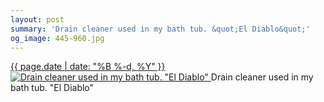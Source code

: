 ```yaml
---
layout: post
summary: 'Drain cleaner used in my bath tub. &quot;El Diablo&quot;'
og_image: 445-960.jpg
---
```


<p>
 <time>
  <a href="/445">
   {{ page.date | date: "%B %-d, %Y" }}
  </a>
 </time>
 <a href="/445">
  <img alt='Drain cleaner used in my bath tub. "El Diablo"' data-taken="11/2/2015" sizes="(min-width: 700px) 50vw, calc(100vw - 2rem)" src="{{ site.assets_url }}/445-480.jpg" srcset="{{ site.assets_url }}/445-960.jpg 960w, {{ site.assets_url }}/445-720.jpg 720w, {{ site.assets_url }}/445-480.jpg 480w, {{ site.assets_url }}/445-240.jpg 240w"/>
 </a>
 <span>
  Drain cleaner used in my bath tub. "El Diablo"
 </span>
</p>
